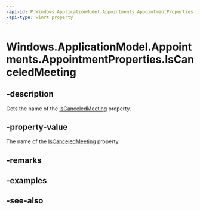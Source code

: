 ```yaml
---
-api-id: P:Windows.ApplicationModel.Appointments.AppointmentProperties.IsCanceledMeeting
-api-type: winrt property
---
```


<!-- Property syntax
public string IsCanceledMeeting { get; }
-->

# Windows.ApplicationModel.Appointments.AppointmentProperties.IsCanceledMeeting

## -description
Gets the name of the [IsCanceledMeeting](appointment_iscanceledmeeting.md) property.

## -property-value
The name of the [IsCanceledMeeting](appointment_iscanceledmeeting.md) property.

## -remarks

## -examples

## -see-also
